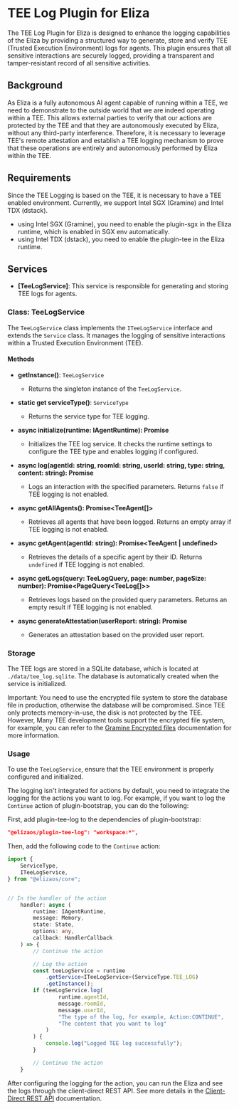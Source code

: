 # TEE Log Plugin for Eliza

The TEE Log Plugin for Eliza is designed to enhance the logging capabilities of the Eliza by providing a structured way to generate, store and verify TEE (Trusted Execution Environment) logs for agents. This plugin ensures that all sensitive interactions are securely logged, providing a transparent and tamper-resistant record of all sensitive activities.

## Background

As Eliza is a fully autonomous AI agent capable of running within a TEE, we need to demonstrate to the outside world that we are indeed operating within a TEE. This allows external parties to verify that our actions are protected by the TEE and that they are autonomously executed by Eliza, without any third-party interference. Therefore, it is necessary to leverage TEE's remote attestation and establish a TEE logging mechanism to prove that these operations are entirely and autonomously performed by Eliza within the TEE.

## Requirements

Since the TEE Logging is based on the TEE, it is necessary to have a TEE enabled environment. Currently, we support Intel SGX (Gramine) and Intel TDX (dstack).
- using Intel SGX (Gramine), you need to enable the plugin-sgx in the Eliza runtime, which is enabled in SGX env automatically.
- using Intel TDX (dstack), you need to enable the plugin-tee in the Eliza runtime.

## Services

- **[TeeLogService]**: This service is responsible for generating and storing TEE logs for agents.

### Class: TeeLogService

The `TeeLogService` class implements the `ITeeLogService` interface and extends the `Service` class. It manages the logging of sensitive interactions within a Trusted Execution Environment (TEE).

#### Methods

- **getInstance()**: `TeeLogService`
  - Returns the singleton instance of the `TeeLogService`.

- **static get serviceType()**: `ServiceType`
  - Returns the service type for TEE logging.

- **async initialize(runtime: IAgentRuntime): Promise<void>**
  - Initializes the TEE log service. It checks the runtime settings to configure the TEE type and enables logging if configured.

- **async log(agentId: string, roomId: string, userId: string, type: string, content: string): Promise<boolean>**
  - Logs an interaction with the specified parameters. Returns `false` if TEE logging is not enabled.

- **async getAllAgents(): Promise<TeeAgent[]>**
  - Retrieves all agents that have been logged. Returns an empty array if TEE logging is not enabled.

- **async getAgent(agentId: string): Promise<TeeAgent | undefined>**
  - Retrieves the details of a specific agent by their ID. Returns `undefined` if TEE logging is not enabled.

- **async getLogs(query: TeeLogQuery, page: number, pageSize: number): Promise<PageQuery<TeeLog[]>>**
  - Retrieves logs based on the provided query parameters. Returns an empty result if TEE logging is not enabled.

- **async generateAttestation(userReport: string): Promise<string>**
  - Generates an attestation based on the provided user report.

### Storage

The TEE logs are stored in a SQLite database, which is located at `./data/tee_log.sqlite`. The database is automatically created when the service is initialized.

Important: You need to use the encrypted file system to store the database file in production, otherwise the database will be compromised. Since TEE only protects memory-in-use, the disk is not protected by the TEE. However, Many TEE development tools support the encrypted file system, for example, you can refer to the [Gramine Encrypted files](https://gramine.readthedocs.io/en/latest/manifest-syntax.html#encrypted-files) documentation for more information.

### Usage

To use the `TeeLogService`, ensure that the TEE environment is properly configured and initialized.

The logging isn't integrated for actions by default, you need to integrate the logging for the actions you want to log. For example, if you want to log the `Continue` action of plugin-bootstrap, you can do the following:

First, add plugin-tee-log to the dependencies of plugin-bootstrap:

```json
"@elizaos/plugin-tee-log": "workspace:*",
```

Then, add the following code to the `Continue` action:

```typescript
import {
    ServiceType,
    ITeeLogService,
} from "@elizaos/core";


// In the handler of the action
    handler: async (
        runtime: IAgentRuntime,
        message: Memory,
        state: State,
        options: any,
        callback: HandlerCallback
    ) => {
        // Continue the action

        // Log the action
        const teeLogService = runtime
            .getService<ITeeLogService>(ServiceType.TEE_LOG)
            .getInstance();
        if (teeLogService.log(
                runtime.agentId,
                message.roomId,
                message.userId,
                "The type of the log, for example, Action:CONTINUE",
                "The content that you want to log"
            )
        ) {
            console.log("Logged TEE log successfully");
        }

        // Continue the action
    }
```

After configuring the logging for the action, you can run the Eliza and see the logs through the client-direct REST API. See more details in the [Client-Direct REST API](../client-direct/src/README.md) documentation.